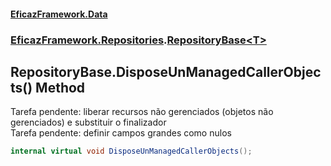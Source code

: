 #### [EficazFramework.Data](EficazFrameworkData.md 'EficazFramework Data')
### [EficazFramework.Repositories](EficazFrameworkData.md#EficazFramework.Repositories 'EficazFramework.Repositories').[RepositoryBase&lt;T&gt;](EficazFramework.Repositories/RepositoryBase_T_.md 'EficazFramework.Repositories.RepositoryBase<T>')

## RepositoryBase<T>.DisposeUnManagedCallerObjects() Method

Tarefa pendente: liberar recursos não gerenciados (objetos não gerenciados) e substituir o finalizador  
Tarefa pendente: definir campos grandes como nulos

```csharp
internal virtual void DisposeUnManagedCallerObjects();
```